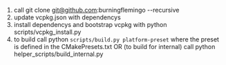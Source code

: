1. call git clone git@github.com:burningflemingo --recursive
2. update vcpkg.json with dependencys
3. install dependencys and bootstrap vcpkg with python scripts/vcpkg_install.py
4. to build call python ```scripts/build.py platform-preset```  where the preset is defined in the CMakePresets.txt OR (to build for internal) call python helper_scripts/build_internal.py
